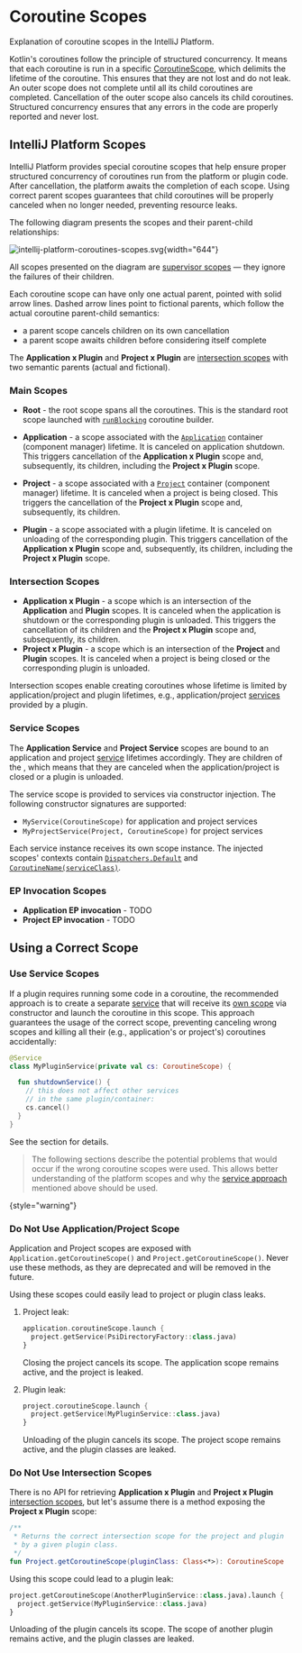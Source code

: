 <!-- Copyright 2000-2024 JetBrains s.r.o. and contributors. Use of this source code is governed by the Apache 2.0 license. -->

# Coroutine Scopes

<link-summary>Explanation of coroutine scopes in the IntelliJ Platform.</link-summary>

Kotlin's coroutines follow the principle of structured concurrency.
It means that each coroutine is run in a specific [CoroutineScope](https://kotlinlang.org/api/kotlinx.coroutines/kotlinx-coroutines-core/kotlinx.coroutines/-coroutine-scope/), which delimits the lifetime of the coroutine.
This ensures that they are not lost and do not leak.
An outer scope does not complete until all its child coroutines are completed.
Cancellation of the outer scope also cancels its child coroutines.
Structured concurrency ensures that any errors in the code are properly reported and never lost.

## IntelliJ Platform Scopes

IntelliJ Platform provides special coroutine scopes that help ensure proper structured concurrency of coroutines run from the platform or plugin code.
After cancellation, the platform awaits the completion of each scope.
Using correct parent scopes guarantees that child coroutines will be properly canceled when no longer needed, preventing resource leaks.

The following diagram presents the scopes and their parent-child relationships:

![intellij-platform-coroutines-scopes.svg](intellij-platform-coroutines-scopes.svg){width="644"}

All scopes presented on the diagram are [supervisor scopes](https://kotlinlang.org/api/kotlinx.coroutines/kotlinx-coroutines-core/kotlinx.coroutines/supervisor-scope.html) — they ignore the failures of their children.

Each coroutine scope can have only one actual parent, pointed with solid arrow lines.
Dashed arrow lines point to fictional parents, which follow the actual coroutine parent-child semantics:
- a parent scope cancels children on its own cancellation
- a parent scope awaits children before considering itself complete

The **Application x Plugin** and **Project x Plugin** are [intersection scopes](#intersection-scopes) with two semantic parents (actual and fictional).

### Main Scopes

- **Root** - the root scope spans all the coroutines.
  This is the standard root scope launched with [`runBlocking`](https://kotlinlang.org/api/kotlinx.coroutines/kotlinx-coroutines-core/kotlinx.coroutines/run-blocking.html) coroutine builder.

- **Application** - a scope associated with the [`Application`](%gh-ic%/platform/core-api/src/com/intellij/openapi/application/Application.java) container (component manager) lifetime.
  It is canceled on application shutdown.
  This triggers cancellation of the **Application x Plugin** scope and, subsequently, its children, including the **Project x Plugin** scope.

- **Project** - a scope associated with a [`Project`](%gh-ic%/platform/core-api/src/com/intellij/openapi/project/Project.java) container (component manager) lifetime.
  It is canceled when a project is being closed.
  This triggers the cancellation of the **Project x Plugin** scope and, subsequently, its children.

- **Plugin** - a scope associated with a plugin lifetime.
  It is canceled on unloading of the corresponding plugin.
  This triggers cancellation of the **Application x Plugin** scope and, subsequently, its children, including the **Project x Plugin** scope.

### Intersection Scopes

- **Application x Plugin** - a scope which is an intersection of the **Application** and **Plugin** scopes.
  It is canceled when the application is shutdown or the corresponding plugin is unloaded.
  This triggers the cancellation of its children and the **Project x Plugin** scope and, subsequently, its children.
- **Project x Plugin** - a scope which is an intersection of the **Project** and **Plugin** scopes.
  It is canceled when a project is being closed or the corresponding plugin is unloaded.

Intersection scopes enable creating coroutines whose lifetime is limited by application/project and plugin lifetimes, e.g.,
application/project [services](plugin_services.md) provided by a plugin.

### Service Scopes

The **Application Service** and **Project Service** scopes are bound to an application and project [service](plugin_services.md) lifetimes accordingly.
They are children of the [](#intersection-scopes), which means that they are canceled when the application/project is closed or a plugin is unloaded.

The service scope is provided to services via constructor injection.
The following constructor signatures are supported:

- `MyService(CoroutineScope)` for application and project services
- `MyProjectService(Project, CoroutineScope)` for project services

Each service instance receives its own scope instance.
The injected scopes' contexts contain [`Dispatchers.Default`](https://kotlinlang.org/api/kotlinx.coroutines/kotlinx-coroutines-core/kotlinx.coroutines/-dispatchers/-default.html) and [`CoroutineName(serviceClass)`](https://kotlinlang.org/api/kotlinx.coroutines/kotlinx-coroutines-core/kotlinx.coroutines/-coroutine-name/).

### EP Invocation Scopes
- **Application EP invocation** - TODO
- **Project EP invocation** - TODO

## Using a Correct Scope

### Use Service Scopes

If a plugin requires running some code in a coroutine, the recommended approach is to create a separate [service](plugin_services.md) that will receive its [own scope](#service-scopes) via constructor and launch the coroutine in this scope.
This approach guarantees the usage of the correct scope, preventing canceling wrong scopes and killing all their (e.g., application's or project's) coroutines accidentally:

```kotlin
@Service
class MyPluginService(private val cs: CoroutineScope) {

  fun shutdownService() {
    // this does not affect other services
    // in the same plugin/container:
    cs.cancel()
  }
}
```

See the [](launching-coroutines.md) section for details.

> The following sections describe the potential problems that would occur if the wrong coroutine scopes were used.
> This allows better understanding of the platform scopes and why the [service approach](#use-service-scopes) mentioned above should be used.
>
{style="warning"}

### Do Not Use Application/Project Scope

Application and Project scopes are exposed with `Application.getCoroutineScope()` and `Project.getCoroutineScope()`.
Never use these methods, as they are deprecated and will be removed in the future.

Using these scopes could easily lead to project or plugin class leaks.

1. Project leak:
    ```kotlin
    application.coroutineScope.launch {
      project.getService(PsiDirectoryFactory::class.java)
    }
    ```
    Closing the project cancels its scope.
    The application scope remains active, and the project is leaked.

2. Plugin leak:
    ```kotlin
    project.coroutineScope.launch {
      project.getService(MyPluginService::class.java)
    }
    ```
    Unloading of the plugin cancels its scope.
    The project scope remains active, and the plugin classes are leaked.

### Do Not Use Intersection Scopes

There is no API for retrieving **Application x Plugin** and **Project x Plugin** [intersection scopes](#intersection-scopes),
but let's assume there is a method exposing the **Project x Plugin** scope:

```kotlin
/**
 * Returns the correct intersection scope for the project and plugin
 * by a given plugin class.
 */
fun Project.getCoroutineScope(pluginClass: Class<*>): CoroutineScope
```

Using this scope could lead to a plugin leak:

```kotlin
project.getCoroutineScope(AnotherPluginService::class.java).launch {
  project.getService(MyPluginService::class.java)
}
```

Unloading of the plugin cancels its scope.
The scope of another plugin remains active, and the plugin classes are leaked.

